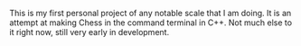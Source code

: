 This is my first personal project of any notable scale that I am doing. It is an attempt at making Chess in the command terminal in C++. Not much else to it right now, still very early in development.
